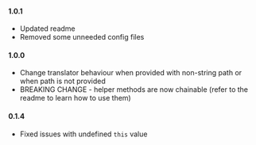  #### 1.0.1
 * Updated readme
 * Removed some unneeded config files

 #### 1.0.0
 * Change translator behaviour when provided with non-string path or when path is not provided
 * BREAKING CHANGE - helper methods are now chainable (refer to the readme to learn how to use them)
 
 #### 0.1.4
 * Fixed issues with undefined `this` value